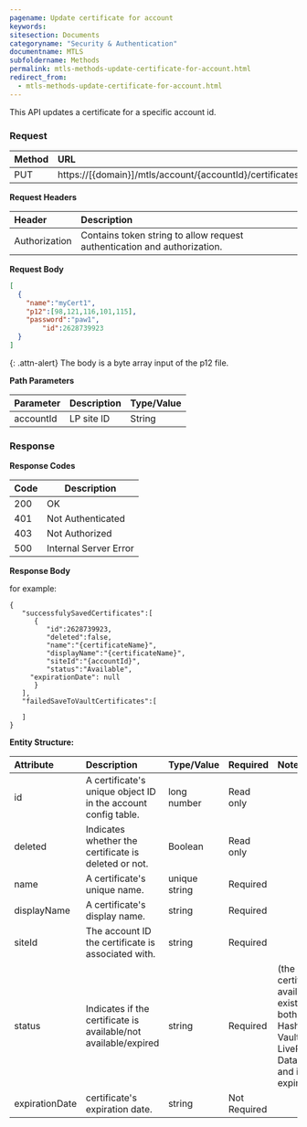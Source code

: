 ```yaml
---
pagename: Update certificate for account
keywords:
sitesection: Documents
categoryname: "Security & Authentication"
documentname: MTLS 
subfoldername: Methods
permalink: mtls-methods-update-certificate-for-account.html
redirect_from:
  - mtls-methods-update-certificate-for-account.html
---
```


This API updates a certificate for a specific account id.

### Request

 |Method|      URL|  
 |:--------  |:---  |
 |PUT|  https://[{domain}]/mtls/account/{accountId}/certificates |

**Request Headers**

 |Header         |Description  |
 |:------|        :--------  |
 |Authorization|    Contains token string to allow request authentication and authorization.  |

**Request Body**

```JSON
[
  {
  	"name":"myCert1",
  	"p12":[98,121,116,101,115],
  	"password":"paw1",
        "id":2628739923
  }
]
```
{: .attn-alert}
The body is a byte array input of the p12 file.

**Path Parameters**

|Parameter|  Description|  Type/Value |
|:------    |:--------    |:--------|
|accountId|  LP site ID |   String |

### Response

**Response Codes**

| Code | Description           |
|------|-----------------------|
| 200  | OK                    |
| 401  | Not Authenticated     |
| 403  | Not Authorized        |
| 500  | Internal Server Error |

**Response Body**

for example:

```
{  
   "successfulySavedCertificates":[  
      {  
         "id":2628739923,
         "deleted":false,
         "name":"{certificateName}",
         "displayName":"{certificateName}",
         "siteId":"{accountId}",
         "status":"Available",
	 "expirationDate": null
      }
   ],
   "failedSaveToVaultCertificates":[  

   ]
}
```

**Entity Structure:**

| Attribute | Description  | Type/Value | Required | Notes |
| :------   | :--------    | :-------- | :--- | :--- |
| id | A certificate's unique object ID in the account config table. | long number | Read only | |
| deleted   | Indicates whether the certificate is deleted or not. | Boolean | Read only | |
| name | A certificate's unique name. | unique string | Required | |
| displayName    | A certificate's display name.  | string | Required | |
| siteId | The account ID the certificate is associated with. | string | Required | |
| status | Indicates if the certificate is available/not available/expired | string | Required | (the certificate is available if it exists at both HashiCorp Vault and LivePerson's Data Base and if isn't expired)|
| expirationDate | certificate's expiration date. | string | Not Required | |
